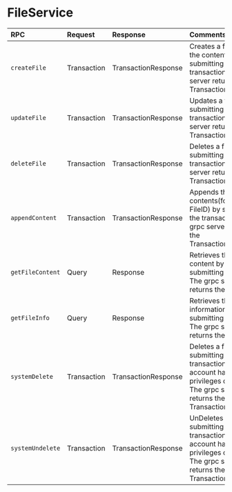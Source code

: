 # FileService

| RPC | Request | Response | Comments |
| :--- | :--- | :--- | :--- |
| `createFile` | Transaction | TransactionResponse | Creates a file with the content by submitting the transaction. The grpc server returns the TransactionResponse |
| `updateFile` | Transaction | TransactionResponse | Updates a file by submitting the transaction. The grpc server returns the TransactionResponse |
| `deleteFile` | Transaction | TransactionResponse | Deletes a file by submitting the transaction. The grpc server returns the TransactionResponse |
| `appendContent` | Transaction | TransactionResponse | Appends the file contents\(for a given FileID\) by submitting the transaction. The grpc server returns the TransactionResponse |
| `getFileContent` | Query | Response | Retrieves the file content by submitting the query. The grpc server returns the Response |
| `getFileInfo` | Query | Response | Retrieves the file information by submitting the query. The grpc server returns the Response |
| `systemDelete` | Transaction | TransactionResponse | Deletes a file by submitting the transaction when the account has admin privileges on the file. The grpc server returns the TransactionResponse |
| `systemUndelete` | Transaction | TransactionResponse | UnDeletes a file by submitting the transaction when the account has admin privileges on the file. The grpc server returns the TransactionResponse |

